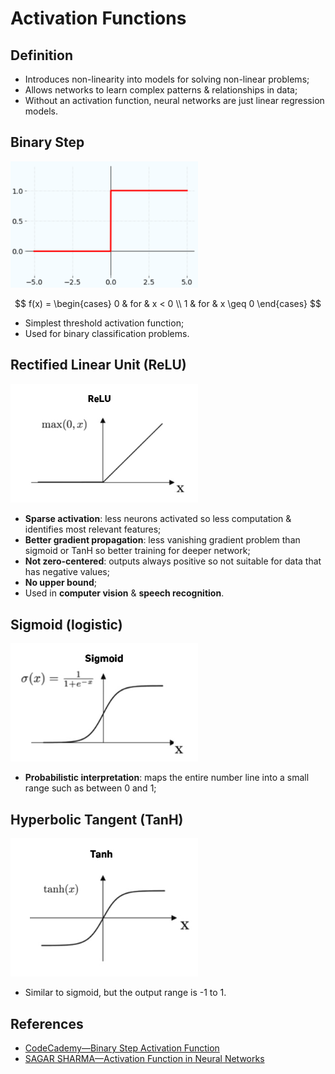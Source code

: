 # Activation Functions

## Definition

- Introduces non-linearity into models for solving non-linear problems;
- Allows networks to learn complex patterns & relationships in data;
- Without an activation function, neural networks are just linear regression models.

## Binary Step

<img
  alt="Binary step activation function. Source: CodeCademy."
  src="../../.gitbook/assets/ai/nn/af/bs.png"
  width="300">

$$
f(x) = \begin{cases}
    0 & for & x < 0 \\
    1 & for & x \geq 0
\end{cases}
$$

- Simplest threshold activation function;
- Used for binary classification problems.

## Rectified Linear Unit (ReLU)

<img
  alt="ReLU Activation Function"
  src="../../.gitbook/assets/ai/nn/af/relu.jpg"
  width="300">

- **Sparse activation**: less neurons activated so less computation & identifies
  most relevant features;
- **Better gradient propagation**: less vanishing gradient problem than sigmoid
  or TanH so better training for deeper network;
- **Not zero-centered**: outputs always positive so not suitable for data that
  has negative values;
- **No upper bound**;
- Used in **computer vision** & **speech recognition**.

## Sigmoid (logistic)

<img
  alt="Sigmoid Activation Function"
  src="../../.gitbook/assets/ai/nn/af/sigmoid.jpg"
  width="300">

- **Probabilistic interpretation**: maps the entire number line into a small
  range such as between 0 and 1;

## Hyperbolic Tangent (TanH)

<img
  alt="TanH Activation Function"
  src="../../.gitbook/assets/ai/nn/af/tanh.jpg"
  width="300">

- Similar to sigmoid, but the output range is -1 to 1.

## References

- [CodeCademy—Binary Step Activation Function](https://www.codecademy.com/resources/docs/ai/neural-networks/binary-step-activation-function)
- [SAGAR SHARMA—Activation Function in Neural Networks](https://towardsdatascience.com/activation-functions-neural-networks-1cbd9f8d91d6)

